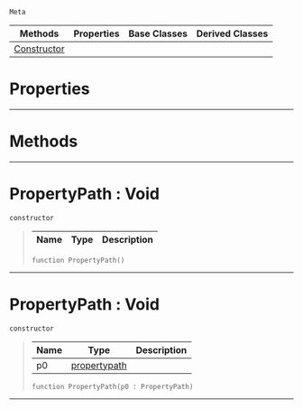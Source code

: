  `Meta`

|Methods|Properties|Base Classes|Derived Classes|
|---|---|---|---|
|[ Constructor](https://plasmaengine.github.io/PlasmaDocs/Plasma1/C++/code_reference/class_reference/propertypath.markdown#propertypath-void)| | | |


 #  Properties


---  
 #  Methods


---  
 #  PropertyPath : Void

 `constructor`

> 
> |Name|Type|Description|
> |---|---|---|
> ``` lang=cpp, name=Lightning
> function PropertyPath()
> ``` 


---  
 #  PropertyPath : Void

 `constructor`

> 
> |Name|Type|Description|
> |---|---|---|
> |p0|[propertypath](https://plasmaengine.github.io/PlasmaDocs/Plasma1/C++/code_reference/class_reference/propertypath.markdown)| |
> ``` lang=cpp, name=Lightning
> function PropertyPath(p0 : PropertyPath)
> ``` 


---  
 

 